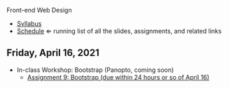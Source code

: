 Front-end Web Design

- [Syllabus](syllabus.md)
- [Schedule](schedule.md)   ⇐ running list of all the slides, assignments, and related links

## Friday, April 16, 2021

- In-class Workshop: Bootstrap (Panopto, coming soon)
  - [Assignment 9: Bootstrap (due within 24 hours or so of April 16)](assign09-bootstrap/instructions.md)

